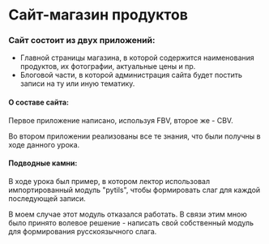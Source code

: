# Сайт-магазин продуктов

### Сайт состоит из двух приложений:
+ Главной страницы магазина, в которой содержится наименования продуктов, их фотографии, актуальные цены и пр.
+ Блоговой части, в которой администрация сайта будет постить записи на ту или иную тематику.

#### О составе сайта:

Первое приложение написано, используя FBV, второе же - CBV.

Во втором приложении реализованы все те знания, что были получны в ходе данного урока.

#### Подводные камни:

В ходе урока был пример, в котором лектор использовал импортированный модуль "pytils", чтобы формировать слаг для каждой последующей записи. 

В моем случае этот модуль отказался работать. В связи этим мною было принято волевое решение - написать свой собственный модуль для формирования русскоязычного слага.
 